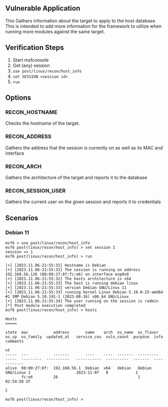 ## Vulnerable Application

This Gathers information about the target to apply to the host database. This
is intended to add more information for the framework to utilize when running
more modules against the same target.

## Verification Steps

1. Start msfconsole
2. Get (any) session
3. `use post/linux/recon/host_info`
4. `set SESSION <session id>`
5. `run`

## Options

### RECON_HOSTNAME

Checks the hostname of the target.

### RECON_ADDRESS

Gathers the address that the session is currently on as well as its MAC and
interface

### RECON_ARCH

Gathers the architecture of the target and reports it to the database

### RECON_SESSION_USER

Gathers the current user on the given session and reports it to credentials

## Scenarios

### Debian 11

```
msf6 > use post/linux/recon/host_info 
msf6 post(linux/recon/host_info) > set session 1 
session => 1
msf6 post(linux/recon/host_info) > run

[+] [2023.11.06-21:55:31] Hostname is Debian
[+] [2023.11.06-21:55:32] The session is running on address 192.168.56.126 (08:00:27:8f:fc:e6) on interface enp0s8
[+] [2023.11.06-21:55:32] The hosts architecture is x64
[+] [2023.11.06-21:55:33] The host is running debian linux
[+] [2023.11.06-21:55:33] version Debian GNU/Linux 11
[+] [2023.11.06-21:55:33] running kernel Linux Debian 5.10.0-25-amd64 #1 SMP Debian 5.10.191-1 (2023-08-16) x86_64 GNU/Linux
[+] [2023.11.06-21:55:34] The user running on the session is radmin
[*] Post module execution completed
msf6 post(linux/recon/host_info) > hosts 

Hosts
=====

state  mac           address       name    arch  os_name  os_flavor           os_sp  os_family  updated_at   service_cou  vuln_count  purpose  info  comments
                                                                                                             nt
-----  ---           -------       ----    ----  -------  ---------           -----  ---------  ----------   -----------  ----------  -------  ----  --------
alive  08:00:27:8f:  192.168.56.1  Debian  x64   debian   Debian GNU/Linux 1                    2023-11-07   0            1
       fc:e6         26                                   1                                     02:54:50 UT
                                                                                                C

msf6 post(linux/recon/host_info) > 
```
